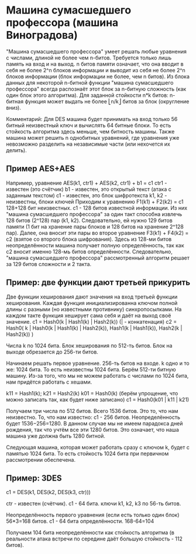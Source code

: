 # Машина сумасшедшего профессора (машина Виноградова)
"Машина сумасшедшего профессора" умеет решать любые уравнения с числами, длиной не более чем n-битов.
Требуется только лишь память на вход и на выход. n битов памяти означает, что она вводит в себя не более 2^n блоков информации и выводит из себя не более 2^n блоков информации (блок информации не более, чем n битов).
Из блока данных для некоторой n-битной функции "машина сумасшедшего профессора" всегда распознаёт этот блок за n-битную сложность (как один блок этого алгоритма). Для заданной стойкости n*k битов: n-битная функция может выдать не более ⎣n/k⎦ битов за блок (округление вниз).

Комментарий:
Для DES машина будет принимать на вход только 56 битный неизвестный ключ и вычислять 64 битные блоки. То есть стойкость алгоритма здесь меньше, чем битность машины.
Также машина может решить n однобитных уравнений, где уравнения уже невозможно разделить на независимые части (или нехочется их делить).


## Пример AES+AES
Например, уравнение AES(k1, ctr1) + AES(k2, ctr1) + b1 = c1
ctr1 - известен (это счётчик)
b1 - известен, это открытый текст (атака с заданным текстом)
с1 - известен, это блок шифротекста
k1, k2 - неизвестны, блоки ключей
Приходим к уравнению F1(k1) + F2(k2) = c1
128+128 бит неизвестных. c1 - 128 битов известной информации.
Из них "машина сумасшедшего профессора" за один такт способна извлечь 128 битов (2^128) пар (k1, k2).
Следовательно, ей нужно 129 битов памяти (1 бит на хранение пары блоков и 128 битов на хранение 2^128 пар).
Далее, она вносит эти пары во второе уравнение F3(k1) + F4(k2) = c2 (взятое со второго блока шифрования).
Здесь из 128-ми битов неопределённости машина получает полную определённость, так как c2 вносит именно 128-мь битов определённости.
Следовательно, "машина сумасшедшего профессора" рассмотренный алгоритм решает за 129 битов сложности и 2 такта.


## Пример: две функции дают третьей прикурить
Две функции хеширования дают значения на вход третьей функции хеширования. Каждая функция инициализированна ключом полной длины с разными (но известными противнику) синхропосылками.
На каждом такте функция хеширует сама себя и даёт на выход своё значение.
c1 = Hash0(k | Hash1(k) | Hash2(k)) (| - конкатенация)
c2 = Hash0( k | Hash0(k | Hash1(k) | Hash2(k)), Hash1(k | Hash1(k)), Hash2(k | Hash2(k))  )

Числа k по 1024 бита. Блок хеширования по 512-ть битов. Блок на выходе обрезается до 256-ти битов.

Начинаем решать первое уравнение.
256-ть битов на входе. k одно и то же: 1024 бита. То есть неизвестны 1024 бита.
Берём 512-ти битную машину.
Из-за того, что мы не можем работать с числами по 1024 бита, нам придётся работать с хешами.

k11 = Hash1(k); k21 = Hash2(k)
k01 = Hash0(k) (берём упрощение, что можно записать так, как будет ниже записано)
c1 = Hash0(k01 | k11 | k21)

Получаем три числа по 512 битов. Всего 1536 битов. Это то, что нам неизвестно.
То, что нам известно: с1 - 256 битов.
Неопределённость будет 1536−256=1280.
В данном случае мы не имеем парадокса дней рождения, так что учтём все эти 1280 битов.
Это означает, что наша машина уже должна быть 1280 битной.

Следующая машина, которая может работать сразу с ключом k, будет с памятью 1024 бита.
То есть стойкость 1024 бита при первичном рассмотрении обеспечена.


## Пример: 3DES

c1 = DES(k1, DES(k2, DES(k3, ctr)))

ctr - известен (счётчик).
с1 - 64 бита.
ключи k1, k2, k3 по 56-ть битов.

Неопределённость первого уравнения (если есть только один блок) 56*3=168 битов.
c1 - 64 бита определённости.
168-64=104

Получаем 104 бита неопределённости как стойкость алгоритма (в реальности атака встречи по середине даёт большую стойкость - 112 битов).
